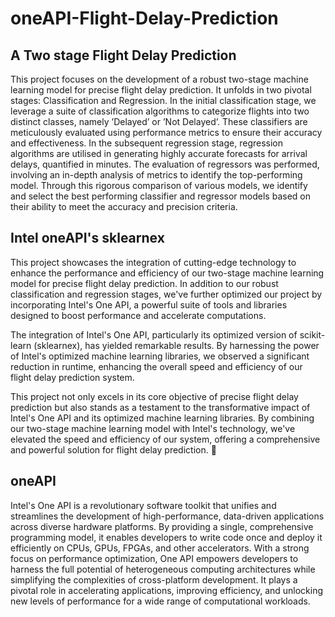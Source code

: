 # oneAPI-Flight-Delay-Prediction


## A Two stage Flight Delay Prediction

This project focuses on the development of a robust two-stage machine learning model for precise flight delay prediction. It unfolds in two pivotal stages: Classification and Regression. In the initial classification stage, we leverage a suite of classification algorithms to categorize flights into two distinct classes, namely ’Delayed’ or ’Not Delayed’. These classifiers are meticulously evaluated using performance metrics to ensure their accuracy and effectiveness. In the subsequent regression stage, regression algorithms are utilised in generating highly accurate forecasts for arrival delays, quantified in minutes. The evaluation of regressors was performed, involving an in-depth analysis of metrics to identify the top-performing model. Through this rigorous comparison of various models, we identify and select the best performing classifier and regressor models based on their ability to meet the accuracy and precision criteria.

## Intel oneAPI's sklearnex
This project showcases the integration of cutting-edge technology to enhance the performance and efficiency of our two-stage machine learning model for precise flight delay prediction. In addition to our robust classification and regression stages, we've further optimized our project by incorporating Intel's One API, a powerful suite of tools and libraries designed to boost performance and accelerate computations.

The integration of Intel's One API, particularly its optimized version of scikit-learn (sklearnex), has yielded remarkable results. By harnessing the power of Intel's optimized machine learning libraries, we observed a significant reduction in runtime, enhancing the overall speed and efficiency of our flight delay prediction system.

This project not only excels in its core objective of precise flight delay prediction but also stands as a testament to the transformative impact of Intel's One API and its optimized machine learning libraries. By combining our two-stage machine learning model with Intel's technology, we've elevated the speed and efficiency of our system, offering a comprehensive and powerful solution for flight delay prediction. 🚀

## oneAPI
Intel's One API is a revolutionary software toolkit that unifies and streamlines the development of high-performance, data-driven applications across diverse hardware platforms. By providing a single, comprehensive programming model, it enables developers to write code once and deploy it efficiently on CPUs, GPUs, FPGAs, and other accelerators. With a strong focus on performance optimization, One API empowers developers to harness the full potential of heterogeneous computing architectures while simplifying the complexities of cross-platform development. It plays a pivotal role in accelerating applications, improving efficiency, and unlocking new levels of performance for a wide range of computational workloads.
